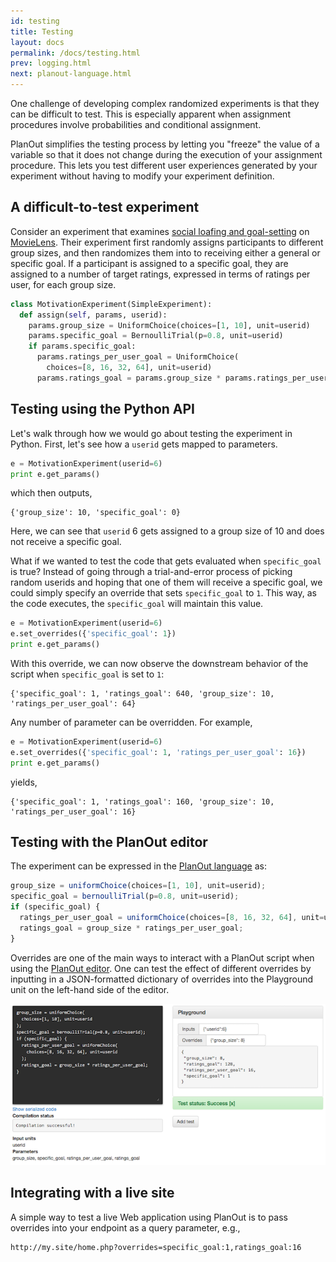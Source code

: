```yaml
---
id: testing
title: Testing
layout: docs
permalink: /docs/testing.html
prev: logging.html
next: planout-language.html
---
```


One challenge of developing complex randomized experiments is that they
can be difficult to test. This is especially apparent when assignment procedures
involve probabilities and conditional assignment.

PlanOut simplifies the testing process by letting you "freeze" the value of a variable
so that it does not change during the execution of your assignment procedure.
This lets you test different user experiences generated by your experiment
without having to modify your experiment definition.

## A difficult-to-test experiment
Consider an experiment that examines [social loafing and goal-setting](http://repository.cmu.edu/cgi/viewcontent.cgi?article=1087&context=hcii) on [MovieLens](http://en.wikipedia.org/wiki/MovieLens).
Their experiment first randomly assigns participants to different group sizes,
and then randomizes them into to receiving either a general or specific goal.
If a participant is assigned to a specific goal, they are assigned to a number
of target ratings, expressed in terms of ratings per user, for each group size.


```python
class MotivationExperiment(SimpleExperiment):
  def assign(self, params, userid):
    params.group_size = UniformChoice(choices=[1, 10], unit=userid)
    params.specific_goal = BernoulliTrial(p=0.8, unit=userid)
    if params.specific_goal:
      params.ratings_per_user_goal = UniformChoice(
        choices=[8, 16, 32, 64], unit=userid)
      params.ratings_goal = params.group_size * params.ratings_per_user_goal
```


## Testing using the Python API

Let's walk through how we would go about testing the experiment in Python.
First, let's see how a `userid` gets mapped to parameters.

```python
e = MotivationExperiment(userid=6)
print e.get_params()
```

which then outputs,

```
{'group_size': 10, 'specific_goal': 0}
```

Here, we can see that `userid` 6 gets assigned to a group size of 10 and does
not receive a specific goal.

What if we wanted to test the code that gets evaluated when `specific_goal` is
true? Instead of going through a trial-and-error process of picking random
userids and hoping that one of them will receive a specific goal, we could
simply specify an override that sets `specific_goal` to `1`. This way, as
the code executes, the `specific_goal` will maintain this value.

```python
e = MotivationExperiment(userid=6)
e.set_overrides({'specific_goal': 1})
print e.get_params()
```

With this override, we can now observe the downstream behavior of the script when `specific_goal` is set to `1`:

```
{'specific_goal': 1, 'ratings_goal': 640, 'group_size': 10, 'ratings_per_user_goal': 64}
```

Any number of parameter can be overridden. For example,

```python
e = MotivationExperiment(userid=6)
e.set_overrides({'specific_goal': 1, 'ratings_per_user_goal': 16})
print e.get_params()
```

yields,

```
{'specific_goal': 1, 'ratings_goal': 160, 'group_size': 10, 'ratings_per_user_goal': 16}
```

## Testing with the PlanOut editor
The experiment can be expressed in the
[PlanOut language](planout-language.html) as:

```javascript
group_size = uniformChoice(choices=[1, 10], unit=userid);
specific_goal = bernoulliTrial(p=0.8, unit=userid);
if (specific_goal) {
  ratings_per_user_goal = uniformChoice(choices=[8, 16, 32, 64], unit=userid);
  ratings_goal = group_size * ratings_per_user_goal;
}
```

Overrides are one of the main ways to interact with a PlanOut script when using
the [PlanOut editor](https://github.com/facebook/planout/tree/master/planout-editor).
One can test the effect of different overrides by inputting in a JSON-formatted dictionary
of overrides into the Playground unit on the left-hand side of the editor.

![PlanOut Editor](../static/planout_editor.png "The PlanOut editor lets you interactively test assignment procedures written in the PlanOut language")



## Integrating with a live site
A simple way to test a live Web application using PlanOut is to pass overrides
into your endpoint as a query parameter, e.g.,

```
http://my.site/home.php?overrides=specific_goal:1,ratings_goal:16
```
